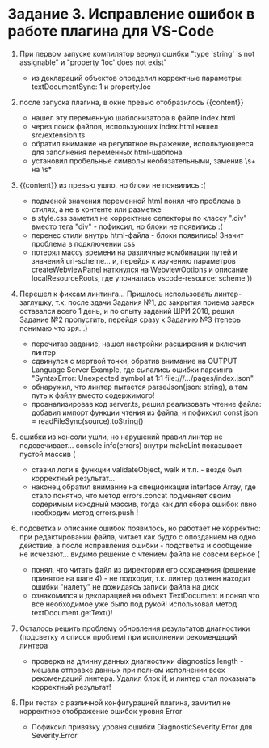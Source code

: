 # Задание 3. Исправление ошибок в работе плагина для VS-Code

1) При первом запуске компилятор вернул ошибки "type 'string' is not assignable" и "property 'loc' does not exist"
   - из деклараций объектов определил корректные параметры: textDocumentSync: 1 и property.loc

2) после запуска плагина, в окне превью отобразилось  {{content}}
   - нашел эту переменную шаблонизатора в файле index.html
   - через поиск файлов, использующих index.html нашел src/extension.ts
   - обратил внимание на регулятное выражение, использующееся для заполнения переменных html-шаблона
   - установил пробельные символы необязательными, заменив \s+ на \s*

3) {{content}} из превью ушло, но блоки не появились :(
   - подменой значения переменной html понял что проблема в стилях, а не в контенте или разметке
   - в style.css заметил не корректные селекторы по классу ".div" вместо тега "div" - пофиксил, но блоки не появились :(
   - перенес стили внутрь html-файла - блоки появились! Значит проблема в подключении css
   - потерял массу времени на различные комбинации путей и значений uri-sсheme... и, перейдя к изучению параметров createWebviewPanel наткнулся на WebviewOptions и описание localResourceRoots, где упояналась vscode-resource: scheme ))

4) Перешел к фиксам линтинга... Пришлось использовать линтер-заглушку, т.к. после здачи Задания №1, до закрытия приема заявок оставался всего 1 день, и по опыту заданий ШРИ 2018, решил Задание №2 пропустить, перейдя сразу к Заданию №3 (теперь понимаю что зря...)
   - перечитав задание, нашел настройки расширения и включил линтер
   - сдвинулся с мертвой точки, обратив внимание на OUTPUT Language Server Example, где сыпались ошибки парсинга "SyntaxError: Unexpected symbol <f> at 1:1 file:///.../pages/index.json"
   - обнаружил, что линтер пытается parseJson(json: string), а там путь к файлу вместо содержимого!
   - проанализировав код server.ts, решил реализовать чтение файла: добавил импорт функции чтения из файла, и пофиксил const json = readFileSync(source).toString()

5) ошибки из консоли ушли, но нарушений правил линтер не подсвечивает... console.info(errors) внутри makeLint показывает пустой массив (
   - ставил логи в функции validateObject, walk и т.п. - везде был корректный результат...
   - наконец обратил внимание на спецификации interface Array<T>, где стало понятно, что метод errors.concat подменяет своим содеримым исходный массив, тогда как для сбора ошибок явно необходим метод errors.push !

6) подсветка и описание ошибок появилось, но работает не корректно: при редактировании файла, читает как будто с опозданием на одно действие, а после исправления ошибки - подстветка и сообщение не исчезают... видимо решение с чтением файла не совсем верное (
   - понял, что читать файл из директории его сохранения (решение принятое на шаге 4) - не подходит, т.к. линтер должен находит ошибки "налету" не дожидаясь записи файла на диск
   - ознакомился и декларацией на объект TextDocument и понял что все необходимое уже было под рукой! использовал метод textDocument.getText()!

7) Осталось решить проблему обновления результатов диагностики (подсветку и список проблем) при исполнении рекомендаций линтера
   - проверка на длинну данных диагностики diagnostics.length - мешала отправке данных при полном исполнении всех рекомендаций линтера. Удалил блок if, и линтер стал показыать корректный результат!

8) При тестах с различной конфигурацией плагина, замитил не корректное отображение ошибок уровня Error
   - Пофиксил привязку уровня ошибки DiagnosticSeverity.Error для Severity.Error